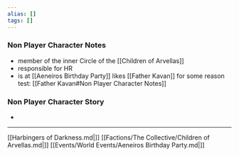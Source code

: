 ```yaml
---
alias: []
tags: []
---
```



### Non Player Character Notes
 - member of the inner Circle of the [[Children of Arvellas]]
 - responsible for HR
 - is at [[Aeneiros Birthday Party]]
 likes [[Father Kavan]] for some reason
 test: [[Father Kavan#Non Player Character Notes]]

### Non Player Character Story
 - 

---

[[Harbingers of Darkness.md|]]
[[Factions/The Collective/Children of Arvellas.md|]]
[[Events/World Events/Aeneiros Birthday Party.md|]]
